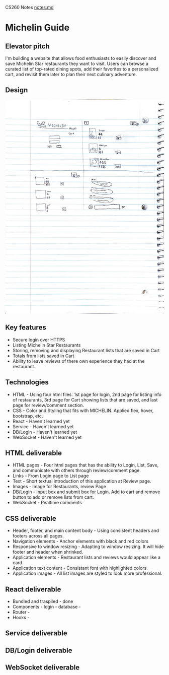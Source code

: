CS260 Notes
[notes.md](https://github.com/gwanghong/startup/blob/main/notes.md)

# Michelin Guide
  ## Elevator pitch
 I'm building a website that allows food enthusiasts to easily discover and save Michelin Star restaurants they want to visit. Users can browse a curated list of top-rated dining spots, add their favorites to a personalized cart, and revisit them later to plan their next culinary adventure.
## Design
  ![Alt text](sketch_scan.JPG)

## Key features
* Secure login over HTTPS
* Listing Michelin Star Restaurants
* Storing, removing and displaying Restaurant lists that are saved in Cart
* Totals from lists saved in Cart
* Ability to leave reviews of there own experience they had at the restaurant.

## Technologies
* HTML -        Using four html files. 1st page for login, 2nd page for listing info of restaurants, 3rd page for Cart showing lists that are saved, and last page for review/comment section.
* CSS -         Color and Styling that fits with MICHELIN. Applied flex, hover, bootstrap, etc.
* React -       Haven't learned yet
* Service -     Haven't learned yet
* DB/Login -    Haven't learned yet
* WebSocket -   Haven't learned yet

## HTML deliverable
* HTML pages - Four html pages that has the ability to Login, List, Save, and communicate with others through review/comment page.
* Links - From Login page to List page
* Text - Short textual introduction of this application at Review page.
* Images - Image for Restaurants, review Page
* DB/Login - Input box and submit box for Login. Add to cart and remove button to add or remove lists from cart.
* WebSocket - Realtime comments

## CSS deliverable
* Header, footer, and main content body - Using consistent headers and footers across all pages.
* Navigation elements - Anchor elements with black and red colors
* Responsive to window resizing - Adapting to window resizing. It will hide footer and header when shrinked.
* Application elements - Restaurant lists and reviews would appear like a card.
* Application text content - Consistant font with highlighted colors.
* Application images - All list images are styled to look more professional.

## React deliverable
* Bundled and traspiled - done
* Components - 
    login - 
    database - 
* Router - 
* Hooks - 

## Service deliverable

## DB/Login deliverable

## WebSocket deliverable
